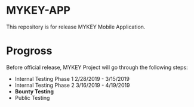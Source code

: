 # MYKEY-APP
This repository is for release MYKEY Mobile Application. 

# Progross

Before official release, MYKEY Project will go through the following steps:

- Internal Testing Phase 1  2/28/2019 - 3/15/2019
- Internal Testing Phase 2  3/16/2019 - 4/19/2019
- **Bounty Testing**
- Public Testing

